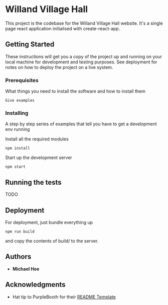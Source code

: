 # Willand Village Hall

This project is the codebase for the Willand Village Hall website. It's a single page react application initialised with create-react-app. 

## Getting Started

These instructions will get you a copy of the project up and running on your local machine for development and testing purposes. See deployment for notes on how to deploy the project on a live system.

### Prerequisites

What things you need to install the software and how to install them

```
Give examples
```

### Installing

A step by step series of examples that tell you have to get a development env running

Install all the required modules

```
npm install
```

Start up the development server 

```
npm start
```


## Running the tests

TODO

## Deployment

For deployment, just bundle everything up

```
npm run build  
```

and copy the contents of build/ to the server.

## Authors

* **Michael Hoe**


## Acknowledgments

* Hat tip to PurpleBooth for their [README Template](https://gist.github.com/PurpleBooth/109311bb0361f32d87a2)

